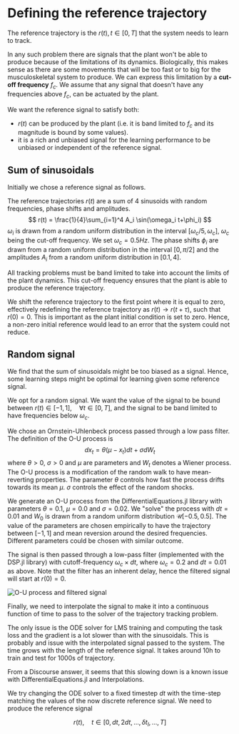 # Defining the reference trajectory 

The reference trajectory is the $r(t), t \in [0,T]$ that the system needs to learn to track. 

In any such problem there are signals that the plant won't be able to produce because of the limitations of its dynamics. Biologically, this makes sense as there are some movements that will be too fast or to big for the musculoskeletal system to produce. 
We can express this limitation by a **cut-off frequency** $f_c$. We assume that any signal that doesn't have any frequencies above $f_c$, can be actuated by the plant. 

We want the reference signal to satisfy both:
- $r(t)$ can be produced by the plant (i.e. it is band limited to $f_c$ and its magnitude is bound by some values). 
- it is a rich and unbiased signal for the learning performance to be unbiased or independent of the reference signal. 

## Sum of sinusoidals 
Initially we chose a reference signal as follows. 

The reference trajectories $r(t)$ are a sum of $4$ sinusoids with random frequencies, phase shifts and amplitudes.
$$
    r(t) = \frac{1}{4}\sum_{i=1}^4 A_i \sin(\omega_i t+\phi_i)
$$
$\omega_i$ is drawn from a random uniform distribution in the interval $[\omega_c/5,\omega_c]$, $\omega_c$ being the cut-off frequency. We set $\omega_c=0.5Hz$. The phase shifts $\phi_i$ are drawn from a random uniform distribution in the interval $[0,\pi/2]$ and the amplitudes $A_i$ from a random uniform distribution in $[0.1,4]$.

All tracking problems must be band limited to take into account the limits of the plant dynamics. This cut-off frequency ensures that the plant is able to produce the reference trajectory. 

We shift the reference trajectory to the first point where it is equal to zero, effectively redefining the reference trajectory as $r(t) \to r(t+\tau)$, such that $r(0)=0$. This is important as the plant initial condition is set to zero. Hence, a non-zero initial reference would lead to an error that the system could not reduce. 


## Random signal 

We find that the sum of sinusoidals might be too biased as a signal. Hence, some learning steps might be optimal for learning given some reference signal. 

We opt for a random signal. We want the value of the signal to be bound between $r(t) \in [-1,1], \quad \forall t \in [0,T]$, and the signal to be band limited to have frequencies below $\omega_c$. 

We chose an Ornstein-Uhlenbeck process passed through a low pass filter. 
The definition of the O-U process is 
$$
dx_t = \theta(\mu -x_t)dt+\sigma dW_t
$$ 
where $\theta>0$, $\sigma>0$ and $\mu$ are parameters and $W_t$ denotes a Wiener process.
The O-U process is a modification of the random walk to have mean-reverting properties. 
The parameter $\theta$ controls how fast the process drifts towards its mean $\mu$. $\sigma$ controls the effect of the random shocks. 

We generate an O-U process from the DifferentialEquations.jl library with parameters $\theta =0.1$, $\mu=0.0$ and $\sigma = 0.02$. We "solve" the process with $dt=0.01$ and $W_0$ is drawn from a random uniform distribution $\mathcal{U}[-0.5,0.5]$. 
The value of the parameters are chosen empirically to have the trajectory between $[-1,1]$ and mean reversion around the desired frequencies. Different parameters could be chosen with similar outcome. 

The signal is then passed through a low-pass filter (implemented with the DSP.jl library) with cutoff-frequency $\omega_c \times dt$, where $\omega_c=0.2$ and $dt=0.01$ as above. 
Note that the filter has an inherent delay, hence the filtered signal will start at $r(0)=0$. 

<!-- ![O-U process and filtered signal](../plots/O-U_process/original_filtered.png) -->

![O-U process and filtered signal](../plots/O-U_process/original_filtered_2.png)

Finally, we need to interpolate the signal to make it into a continuous function of time to pass to the solver of the trajectory tracking problem. 


The only issue is the ODE solver for LMS training and computing the task loss and the gradient is a lot slower than with the sinusoidals. This is probably and issue with the interpolated signal passed to the system. The time grows with the length of the reference signal. It takes around 10h to train and test for 1000s of trajectory. 

From a Discourse answer, it seems that this slowing down is a known issue with DifferentialEquations.jl and Interpolations. 


We try changing the ODE solver to a fixed timestep $dt$ with the time-step matching the values of the now discrete reference signal. We need to produce the reference signal 

$$r(t),\quad t\in [0,dt,2dt,...,\delta t_I,...,T]$$